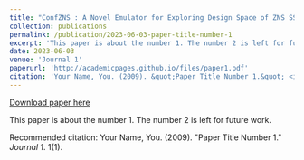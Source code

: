 ```yaml
---
title: "ConfZNS : A Novel Emulator for Exploring Design Space of ZNS SSDs 'SYSTOR \'23: Proceedings of the 16th ACM International Conference on Systems and Storage'"
collection: publications
permalink: /publication/2023-06-03-paper-title-number-1
excerpt: 'This paper is about the number 1. The number 2 is left for future work.'
date: 2023-06-03
venue: 'Journal 1'
paperurl: 'http://academicpages.github.io/files/paper1.pdf'
citation: 'Your Name, You. (2009). &quot;Paper Title Number 1.&quot; <i>Journal 1</i>. 1(1).'
---
```


<a href='http://academicpages.github.io/files/paper1.pdf'>Download paper here</a>

This paper is about the number 1. The number 2 is left for future work.

Recommended citation: Your Name, You. (2009). "Paper Title Number 1." <i>Journal 1</i>. 1(1).